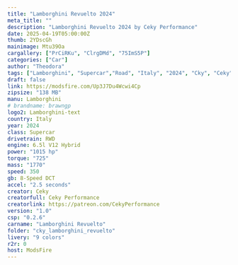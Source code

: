 ```yaml
---
title: "Lamborghini Revuelto 2024"
meta_title: ""
description: "Lamborghini Revuelto 2024 by Ceky Performance"
date: 2025-04-19T05:00:00Z
thumb: 2YDscGh
mainimage: Mtu39Oa
cargallery: ["PrCiRKu", "ClrgDMd", "75ImS5P"]
categories: ["Car"]
author: "Theodora"
tags: ["Lamborghini", "Supercar","Road", "Italy", "2024", "Cky", "Ceky"]
draft: false
link: https://modsfire.com/Up3J7Du4Wcwi4Cp
zipsize: "138 MB"
manu: Lamborghini
# brandname: brawngp
logo2: Lamborghini-text
country: Italy
year: 2024
class: Supercar
drivetrain: RWD
engine: 6.5l V12 Hybrid
power: "1015 hp"
torque: "725"
mass: "1770"
speed: 350
gb: 8-Speed DCT
accel: "2.5 seconds"
creator: Ceky
creatorfull: Ceky Performance
creatorlink: https://patreon.com/CekyPerformance
version: "1.0"
csp: "0.2.6"
carname: "Lamborghini Revuelto"
folder: "cky_lamborghini_revuelto"
livery: "9 colors"
r2r: 0
host: ModsFire
---
```

